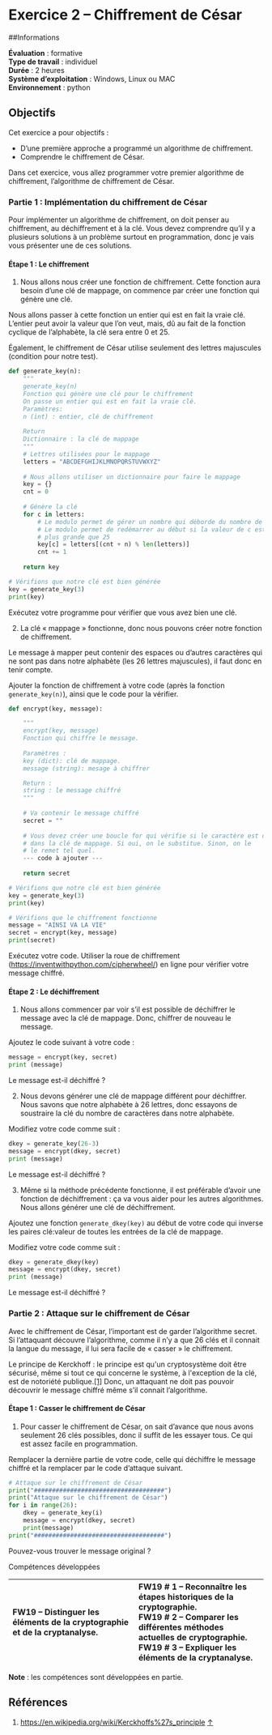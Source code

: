 # Exercice 2 – Chiffrement de César

##Informations

**Évaluation** : formative  
**Type de travail** : individuel  
**Durée** : 2 heures  
**Système d’exploitation** : Windows, Linux ou MAC  
**Environnement** : python  

## Objectifs

Cet exercice a pour objectifs :

- D’une première approche a programmé un algorithme de chiffrement.  
- Comprendre le chiffrement de César.

Dans cet exercice, vous allez programmer votre premier algorithme de chiffrement, l’algorithme de chiffrement de César.

### Partie 1 : Implémentation du chiffrement de César

Pour implémenter un algorithme de chiffrement, on doit penser au chiffrement, au déchiffrement et à la clé. Vous devez comprendre qu’il y a plusieurs solutions à un problème surtout en programmation, donc je vais vous présenter une de ces solutions.

#### Étape 1 : Le chiffrement

1. Nous allons nous créer une fonction de chiffrement. Cette fonction aura besoin d’une clé de mappage, on commence par créer une fonction qui génère une clé.

Nous allons passer à cette fonction un entier qui est en fait la vraie clé. L’entier peut avoir la valeur que l’on veut, mais, dû au fait de la fonction cyclique de l’alphabète, la clé sera entre 0 et 25.

Également, le chiffrement de César utilise seulement des lettres majuscules (condition pour notre test).

```python
def generate_key(n):
	"""
	generate_key(n)
	Fonction qui génère une clé pour le chiffrement
	On passe un entier qui est en fait la vraie clé.
	Paramètres:
	n (int) : entier, clé de chiffrement
	
	Return
	Dictionnaire : la clé de mappage
	"""
	# Lettres utilisées pour le mappage
	letters = "ABCDEFGHIJKLMNOPQRSTUVWXYZ"
	
	# Nous allons utiliser un dictionnaire pour faire le mappage
	key = {}
	cnt = 0
	
	# Génère la clé
	for c in letters:
		# Le modulo permet de gérer un nombre qui déborde du nombre de lettre
		# Le modulo permet de redémarrer au début si la valeur de c est
		# plus grande que 25
		key[c] = letters[(cnt + n) % len(letters)]
		cnt += 1
	
	return key

# Vérifions que notre clé est bien générée
key = generate_key(3)
print(key)
``` 

Exécutez votre programme pour vérifier que vous avez bien une clé.

2. La clé « mappage » fonctionne, donc nous pouvons créer notre fonction de chiffrement.

Le message à mapper peut contenir des espaces ou d’autres caractères qui ne sont pas dans notre alphabète (les 26 lettres majuscules), il faut donc en tenir compte.

Ajouter la fonction de chiffrement à votre code (après la fonction <code>generate\_key(n)</code>), ainsi que le code pour la vérifier.

```python
def encrypt(key, message):

	"""
	encrypt(key, message)
	Fonction qui chiffre le message.
	
	Paramètres :
	key (dict): clé de mappage.
	message (string): mesage à chiffrer

	Return :
	string : le message chiffré
	"""
	
	# Va contenir le message chiffré
	secret = ""
	
	# Vous devez créer une boucle for qui vérifie si le caractère est dans
	# dans la clé de mappage. Si oui, on le substitue. Sinon, on le
	# le remet tel quel.
	--- code à ajouter ---
	
	return secret

# Vérifions que notre clé est bien générée
key = generate_key(3)
print(key)

# Vérifions que le chiffrement fonctionne
message = "AINSI VA LA VIE"
secret = encrypt(key, message)
print(secret)
``` 

Exécutez votre code. Utiliser la roue de chiffrement (<https://inventwithpython.com/cipherwheel/>) en ligne pour vérifier votre message chiffré.

#### Étape 2 : Le déchiffrement

1. Nous allons commencer par voir s’il est possible de déchiffrer le message avec la clé de mappage. Donc, chiffrer de nouveau le message.

Ajoutez le code suivant à votre code :

```python
message = encrypt(key, secret)
print (message)
```

Le message est-il déchiffré ?

2. Nous devons générer une clé de mappage différent pour déchiffrer. Nous savons que notre alphabète à 26 lettres, donc essayons de soustraire la clé du nombre de caractères dans notre alphabète.

Modifiez votre code comme suit :

```python
dkey = generate_key(26-3)
message = encrypt(dkey, secret)
print (message)
```

Le message est-il déchiffré ?

3. Même si la méthode précédente fonctionne, il est préférable d’avoir une fonction de déchiffrement : ça va vous aider pour les autres algorithmes. Nous allons générer une clé de déchiffrement.

Ajoutez une fonction <code>generate\_dkey(key)</code> au début de votre code qui inverse les paires clé:valeur de toutes les entrées de la clé de mappage.

Modifiez votre code comme suit :

```python
dkey = generate_dkey(key)
message = encrypt(dkey, secret)
print (message)
``` 

Le message est-il déchiffré ?

### Partie 2 : Attaque sur le chiffrement de César

Avec le chiffrement de César, l’important est de garder l’algorithme secret. Si l’attaquant découvre l’algorithme, comme il n’y a que 26 clés et il connait la langue du message, il lui sera facile de « casser » le chiffrement.

Le principe de Kerckhoff : le principe est qu'un cryptosystème doit être sécurisé, même si tout ce qui concerne le système, à l'exception de la clé, est de notoriété publique.[[1]](#footnote-1) Donc, un attaquant ne doit pas pouvoir découvrir le message chiffré même s’il connait l’algorithme.

#### Étape 1 : Casser le chiffrement de César

1. Pour casser le chiffrement de César, on sait d’avance que nous avons seulement 26 clés possibles, donc il suffit de les essayer tous. Ce qui est assez facile en programmation.

Remplacer la dernière partie de votre code, celle qui déchiffre le message chiffré et la remplacer par le code d’attaque suivant.

```python
# Attaque sur le chiffrement de César
print("####################################")
print("Attaque sur le chiffrement de César")
for i in range(26):
	dkey = generate_key(i)
	message = encrypt(dkey, secret)
	print(message)
print("####################################")
``` 

Pouvez-vous trouver le message original ?

Compétences développées

| **FW19** – Distinguer les éléments de la cryptographie et de la cryptanalyse. | **FW19 # 1** – Reconnaître les étapes historiques de la cryptographie.<br>  **FW19 # 2** – Comparer les différentes méthodes actuelles de cryptographie.<br>  **FW19 # 3** – Expliquer les éléments de la cryptanalyse. |
| :--- | :--- |

**Note** : les compétences sont développées en partie.

## Références

1. <https://en.wikipedia.org/wiki/Kerckhoffs%27s_principle> [↑](#footnote-ref-1)